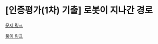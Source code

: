# [인증평가(1차) 기출] 로봇이 지나간 경로

[문제 링크](https://softeer.ai/practice/info.do?idx=1&eid=577)

[풀이 링크](https://vintage-pegasus-b0c.notion.site/1-d372e8b1675649d7ad17a966b41ec3e6)